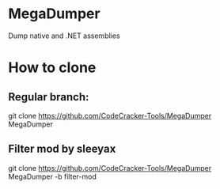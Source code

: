 # MegaDumper
Dump native and .NET assemblies
# How to clone
## Regular branch:
git clone https://github.com/CodeCracker-Tools/MegaDumper MegaDumper
## Filter mod by sleeyax
git clone https://github.com/CodeCracker-Tools/MegaDumper MegaDumper -b filter-mod
